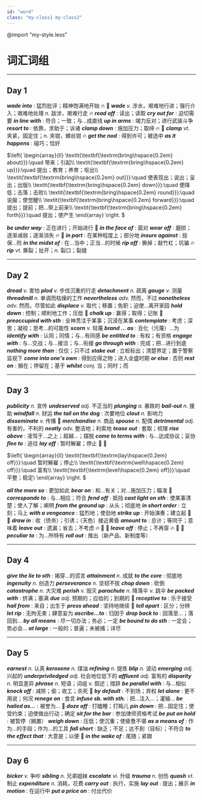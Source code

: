 ```yaml
---
id: "word"
class: "my-class1 my-class2"
---
```



@import "my-style.less"

# 词汇词组

---

## Day 1

***wade into*** : 猛烈批评；精神饱满地开始 :fire: :baby:
***wade*** *v.* 涉水，艰难地行进；强行介入；艰难地处理 *n.* 跋涉，艰难行走 :fire:
***read off*** : 读出；读取
***cry out for*** : 迫切需要
***in line with*** : 符合；一致；与...成直线
***up in arms*** : 竭力反对；进行武装斗争
***resort to*** : 依靠，求助于；诉诸
***clamp down*** : 施加压力；取缔 :fire: :baby:
***clamp*** *vt.* 夹紧，固定住；*n.* 夹钳，螺丝钳 :fire:
***get the nod*** : 得到许可；被选中
***as it happens*** : 碰巧；恰好

$\left\{
    \begin{array}{ll}
    \textit{\textbf{\textrm{bring\hspace{0.2em} about}}}:\quad 带来；引起\\\\
    \textit{\textbf{\textrm{bring\hspace{0.2em} up}}}:\quad 提出；教育；养育；呕出\\\\
    \textit{\textbf{\textrm{bring\hspace{0.2em} out}}}:\quad 使表现出；说出；呈出；出版\\\\
    \textit{\textbf{\textrm{bring\hspace{0.2em} down}}}:\quad 使降低；击落；击败\\\\
    \textit{\textbf{\textrm{bring\hspace{0.2em} round}}}:\quad 说服；使觉醒\\\\
    \textit{\textbf{\textrm{bring\hspace{0.2em} forward}}}:\quad 提出；提前；把...带上前来\\\\
    \textit{\textbf{\textrm{bring\hspace{0.2em} forth}}}:\quad 提出；使产生
    \end{array}
    \right.
$

***be under way*** : 正在进行；开始进行 :baby:
***in the face of*** : 面对
***wear off*** : 磨损；逐渐减弱；逐渐消失 :fire: :baby:
***in part*** : 在某种程度上；部分地
***insure against*** : 投保...险
***in the midst of*** : 在...当中；正当...的时候
***rip off*** : 撕掉；敲竹杠；坑骗 :fire:
***rip*** *vt.* 撕裂；扯开；*n.* 裂口；裂缝

---

## Day 2

***dread*** *v.* 害怕
***plod*** *v.* 步伐沉重的行走
***detachment*** *n.* 疏离
***gauge*** *v.* 测量
***threadmill*** *n.* 单调而枯燥的工作
***nevertheless*** *adv.* 然而，不过
***nonetheless*** *adv.* 然而，尽管如此
***displace*** *v.* 取代；移置；免职；迫使...离开家园
***hold down*** : 控制；顺利地工作；压低 :baby:
***chalk up*** : 赢得；取得；记账 :baby:
***preoccupied with sth*** : 全神贯注于某事；沉浸在某事
***contemplate*** : 考虑；深思；凝视；思考...的可能性
***scorn*** *v.* 轻蔑
***brand ... as*** : 丑化（污蔑）...为
***identify with*** : 认同；同情；与...有同感
***be entitled to*** : 有权；有资格
***engage with*** : 与...交战；与...接洽；与...衔接
***go through with*** : 完成；把...进行到底
***nothing more than*** : 仅仅；只不过
***stake out*** : 立桩标出；清楚界定；置于警察监视下
***come into one's own*** : 得到应得之物；进入全盛时期
***or else*** : 否则
***rest on*** : 搁在；停留在；基于
***whilst*** *conj.* 当；同时；而

---

## Day 3
***publicity*** *n.* 宣传
***undeserved*** *adj.* 不正当的
***plunging*** *a.* 暴跌的
***bail-out*** *n.* 援助
***windfall*** *n.* 财运
***the tail on the dog*** : 次要地位
***clout*** *n.* 影响力
***disseminate*** *v.* 传播 :shit:
***merchandise*** *n.* 商品
***spouse*** *n.* 配偶
***detrimental*** *adj.* 有害的，不利的
***neatly*** *adv.* 整洁地；利索地
***tease out*** : 套取；梳理
***rise above*** : 凌驾于...之上；超越...；摆脱
***come to terms with*** : 与...达成协议；妥协
***flee to*** : 逃往
***lay off*** : 暂时解雇；停止 :rice_cracker: :man_with_gua_pi_mao:

$\left\{
    \begin{array}{ll}
    \textit{\textbf{\textrm{lay\hspace{0.2em} off}}}:\quad 暂时解雇；停止\\\\
    \textit{\textbf{\textrm{well\hspace{0.2em} off}}}:\quad 富有\\\\
    \textit{\textbf{\textrm{level\hspace{0.2em} off}}}:\quad 平整；稳定\\
    \end{array}
    \right.
$

***all the more so*** : 更加如此
***bear on*** : 和...有关；对...施加压力；瞄准 :chicken:
***corresponde to*** : 与...相应；符合
***fend off*** : 抵挡
***cast light on sth*** : 使某事清楚；使人了解；阐明
***from the ground up*** : 从头；彻底地
***in short order*** : 立刻；马上
***with a vengeance*** : 猛烈地；使劲地
***strike up*** : 开始演奏；建立起 :shit: :chicken:
***draw in*** : 收（债务）；引诱；（天色）接近黄昏
***amount to*** : 总计；等同于；意味着
***leave out*** : 遗漏；省去；不考虑 :fire: :baby: :shit:
***leave off*** : 停止；不再穿 :fire: :baby: :shit:
***peculiar to*** : 为...所特有
***roll out*** : 推出（新产品、新制度等）

---

## Day 4
***give the lie to sth*** : 揭穿...的谎言
***attainment*** *n.* 成就
***to the core*** : 彻底地
***ingenuity*** *n.* 创造力
***perseverance*** *n.* 坚韧不拔
***chop down*** : 砍倒
***catastrophe*** *n.* 大灾难
***perish*** *v.* 毁灭
***parachute*** *n.* 降落伞 *v.* 跳伞
***be packed with*** : 挤满；塞满
***due*** *adj.* 预期的；应给的；到期的 :angel:
***receptive to*** : 乐于接受
***hail from*** : 来自；出生于
***press ahead*** : 坚持地继续 :man_with_gua_pi_mao:
***tell apart*** : 区分；分辨
***let rip*** : 无拘无束；肆意妄为
***ascribe...to*** : 归因于
***drop back to*** : 回落至...；落回到...
***by all means*** : 尽一切办法；务必；一定
***be bound to do sth*** : 一定会；势必会...
***at large*** : 一般的；普遍；未被捕；详尽

---

## Day 5
***earnest*** *n.* 认真
***kerosene*** *n.* 煤油
***refining*** *n.* 提炼
***blip*** *n.* 波动
***emerging*** *adj.* 兴起的
***underpriviledged*** *adj.* 社会地位低下的
***affluent*** *adj.* 富有的
***disparity*** *n.* 明显差异
***phrase*** *n.* 短语；词组 *v.* 叙述；措辞
***be parallel with*** : 与...相似
***knock off*** : 减除；偷；收工；杀死 :man_with_gua_pi_mao:
***by default*** : 不到场；弃权
***let alone*** : 更不用说；何况
***renege on*** : 食言
***infuse sb. with sth.*** : 把...注入...；灌输...
***be hailed as...*** : 被誉为... :man_with_gua_pi_mao:
***doze off*** : 打瞌睡；打盹儿
***pin down*** : 把...固定住；使受约束；迫使做出行动；确定
***sit for the bar*** : 参加律师资格考试
***be put on hold*** : 被暂停（搁置）
***weigh down*** : 压低；使沉重；使疲惫不堪
***as a means of*** : 作为...的手段；作为...的工具
***fall short*** : 缺乏；不足；达不到（目标）；不符合
***to the effect that*** : 大意是；以便 :dancer:
***in the wake of*** : 尾随；紧跟

---

## Day 6
***bicker*** *v.* 争吵
***sibling*** *n.* 兄弟姐妹
***escalate*** *vi.* 升级
***trauma*** *n.* 创伤
***quash*** *vt.* 制止
***expenditure*** *n.* 消耗，花费
***carry out*** : 执行，实施
***lay out*** : 提出；展示
***in motion*** : 在运行中
***put a price on*** : 付出代价